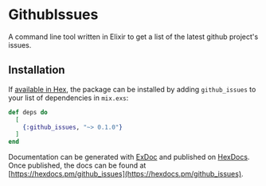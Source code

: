 # GithubIssues

A command line tool written in Elixir to get a list of the latest github project's issues.

## Installation

If [available in Hex](https://hex.pm/docs/publish), the package can be installed
by adding `github_issues` to your list of dependencies in `mix.exs`:

```elixir
def deps do
  [
    {:github_issues, "~> 0.1.0"}
  ]
end
```

Documentation can be generated with [ExDoc](https://github.com/elixir-lang/ex_doc)
and published on [HexDocs](https://hexdocs.pm). Once published, the docs can
be found at [https://hexdocs.pm/github_issues](https://hexdocs.pm/github_issues).


